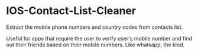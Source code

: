 IOS-Contact-List-Cleaner
========================

Extract the mobile phone numbers and country codes from contacts list. 

Useful for apps that require the user to verify user's mobile number and find out their friends based on their mobile numbers. Like whatsapp, the kind. 